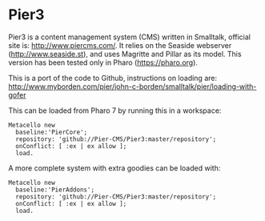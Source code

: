 # Pier3
Pier3 is a content management system (CMS) written in Smalltalk, official site is: http://www.piercms.com/. It relies on the Seaside webserver (http://www.seaside.st), and uses Magritte and Pillar as its model. This version has been tested only in Pharo (https://pharo.org).

This is a port of the code to Github, instructions on loading are: http://www.myborden.com/pier/john-c-borden/smalltalk/pier/loading-with-gofer

This can be loaded from Pharo 7 by running this in a workspace:
```
Metacello new
  baseline:'PierCore';
  repository: 'github://Pier-CMS/Pier3:master/repository';
  onConflict: [ :ex | ex allow ];
  load.
```
A more complete system with extra goodies can be loaded with:
```
Metacello new
  baseline:'PierAddons';
  repository: 'github://Pier-CMS/Pier3:master/repository';
  onConflict: [ :ex | ex allow ];
  load.
```
